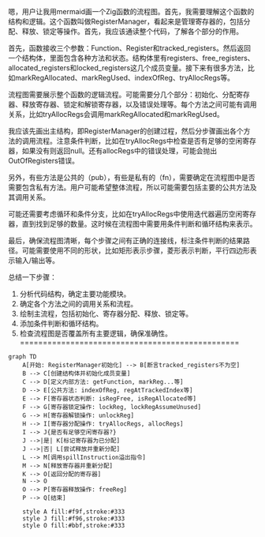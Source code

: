 嗯，用户让我用mermaid画一个Zig函数的流程图。首先，我需要理解这个函数的结构和逻辑。这个函数叫做RegisterManager，看起来是管理寄存器的，包括分配、释放、锁定等操作。首先，我应该通读整个代码，了解各个部分的作用。

首先，函数接收三个参数：Function、Register和tracked_registers。然后返回一个结构体，里面包含各种方法和状态。结构体里有registers、free_registers、allocated_registers和locked_registers这几个成员变量。接下来有很多方法，比如markRegAllocated、markRegUsed、indexOfReg、tryAllocRegs等。

流程图需要展示整个函数的逻辑流程。可能需要分几个部分：初始化、分配寄存器、释放寄存器、锁定和解锁寄存器，以及错误处理等。每个方法之间可能有调用关系，比如tryAllocRegs会调用markRegAllocated和markRegUsed。

我应该先画出主结构，即RegisterManager的创建过程，然后分步骤画出各个方法的调用流程。注意条件判断，比如在tryAllocRegs中检查是否有足够的空闲寄存器，如果没有则返回null。还有allocRegs中的错误处理，可能会抛出OutOfRegisters错误。

另外，有些方法是公共的（pub），有些是私有的（fn），需要确定在流程图中是否需要包含私有方法。用户可能希望整体流程，所以可能需要包括主要的公共方法及其调用关系。

可能还需要考虑循环和条件分支，比如在tryAllocRegs中使用迭代器遍历空闲寄存器，直到找到足够的数量。这时候在流程图中需要用条件判断和循环结构来表示。

最后，确保流程图清晰，每个步骤之间有正确的连接线，标注条件判断的结果路径。可能需要使用不同的形状，比如矩形表示步骤，菱形表示判断，平行四边形表示输入/输出等。

总结一下步骤：
1. 分析代码结构，确定主要功能模块。
2. 确定各个方法之间的调用关系和流程。
3. 绘制主流程，包括初始化、寄存器分配、释放、锁定等。
4. 添加条件判断和循环结构。
5. 检查流程图是否覆盖所有主要逻辑，确保准确性。
================================================
```mermaid
graph TD
    A[开始: RegisterManager初始化] --> B[断言tracked_registers不为空]
    B --> C[创建结构体并初始化成员变量]
    C --> D[定义内部方法: getFunction, markReg...等]
    D --> E[公共方法: indexOfReg, regAtTrackedIndex等]
    E --> F[寄存器状态判断: isRegFree, isRegAllocated等]
    F --> G[寄存器锁定操作: lockReg, lockRegAssumeUnused]
    G --> H[寄存器解锁操作: unlockReg]
    H --> I[寄存器分配操作: tryAllocRegs, allocRegs]
    I --> J{是否有足够空闲寄存器?}
    J -->|是| K[标记寄存器为已分配]
    J -->|否| L[尝试释放并重新分配]
    L --> M[调用spillInstruction溢出指令]
    M --> N[释放寄存器并重新分配]
    K --> O[返回分配的寄存器]
    N --> O
    O --> P[寄存器释放操作: freeReg]
    P --> Q[结束]
    
    style A fill:#f9f,stroke:#333
    style J fill:#f96,stroke:#333
    style O fill:#bbf,stroke:#333
```